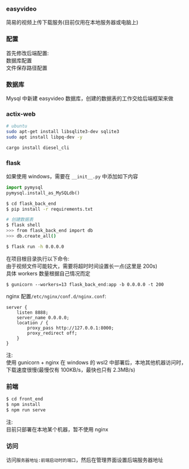 
### easyvideo

简易的视频上传下载服务(目前仅用在本地服务器或电脑上)





### 配置   

首先修改后端配置:   
数据库配置    
文件保存路径配置   


### 数据库

Mysql 中新建 easyvideo 数据库，创建的数据表的工作交给后端框架来做


### actix-web

```sh
# ubuntu
sudo apt-get install libsqlite3-dev sqlite3
sudo apt install libpq-dev -y

cargo install diesel_cli
```




### flask   

如果使用 windows，需要在 `__init__.py` 中添加如下内容 

```py
import pymysql
pymysql.install_as_MySQLdb()
```


```bash
$ cd flask_back_end
$ pip install -r requirements.txt

# 创建数据表
$ flask shell
>>> from flask_back_end import db
>>> db.create_all()

$ flask run -h 0.0.0.0
```

在项目根目录执行以下命令:   
由于视频文件可能较大，需要将超时时间设置长一点(这里是 200s)    
具体 workers 数量根据自己情况而定  


```
$ gunicorn --workers=13 flask_back_end:app -b 0.0.0.0 -t 200
```

nginx 配置`/etc/nginx/conf.d/nginx.conf`:   

```
server {
    listen 8888;
    server_name 0.0.0.0;
    location / {
        proxy_pass http://127.0.0.1:8000;
		proxy_redirect off;
    }
}
```

注:     
使用 gunicorn + nginx 在 windows 的 wsl2 中部署后，本地其他机器访问时，下载速度很慢(最慢仅有 100KB/s，最快也只有 2.3MB/s)      


### 前端


```bash
$ cd front_end
$ npm install
$ npm run serve
```

注:    
目前只部署在本地某个机器，暂不使用 nginx 


### 访问

访问`服务器地址:前端启动时的端口`，然后在管理界面设置后端服务器地址
     

